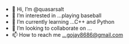 - 👋 Hi, I’m @quasarsalt
- 👀 I’m interested in ...playing baseball
- 🌱 I’m currently learning ...C++ and Python
- 💞️ I’m looking to collaborate on ...
- 📫 How to reach me ...gojay8686@gmail.com

<!---
quasarsalt/quasarsalt is a ✨ special ✨ repository because its `README.md` (this file) appears on your GitHub profile.
You can click the Preview link to take a look at your changes.
--->
